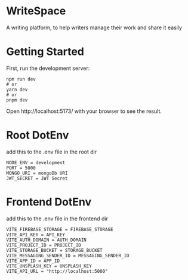 # WriteSpace
A writing platform, to help writers manage their work and share it easily

# Getting Started
First, run the development server:
```
npm run dev
# or
yarn dev
# or
pnpm dev
```
Open http://localhost:5173/ with your browser to see the result.

# Root DotEnv
add this to the .env file in the root dir
```
NODE_ENV = development
PORT = 5000
MONGO_URI = mongoDb URI
JWT_SECRET = JWT Secret
```

# Frontend DotEnv
add this to the .env file in the frontend dir
```
VITE_FIREBASE_STORAGE = FIREBASE_STORAGE
VITE_API_KEY = API_KEY
VITE_AUTH_DOMAIN = AUTH_DOMAIN
VITE_PROJECT_ID = PROJECT_ID
VITE_STORAGE_BUCKET = STORAGE_BUCKET
VITE_MESSAGING_SENDER_ID = MESSAGING_SENDER_ID
VITE_APP_ID = APP_ID
VITE_UNSPLASH_KEY = UNSPLASH_KEY
VITE_API_URL = "http://localhost:5000"
```
